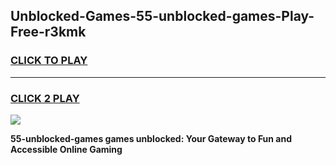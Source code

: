 
## Unblocked-Games-55-unblocked-games-Play-Free-r3kmk
<h3>
<a href="https://premium76.site?title=55-unblocked-games&ref=23A">CLICK TO PLAY</a></h3>
<hr>

<h3>
<a href="https://premium76.site?title=55-unblocked-games&ref=23A">CLICK 2 PLAY</a>
  
</h3>

<a href="https://premium76.site?title=55-unblocked-games&ref=23A"><img src="https://clearcache.store/games.png"></a>


**55-unblocked-games games unblocked: Your Gateway to Fun and Accessible Online Gaming**
